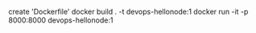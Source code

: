 
create 'Dockerfile'
docker build . -t devops-hellonode:1
docker run -it -p 8000:8000 devops-hellonode:1